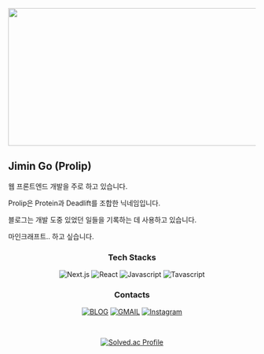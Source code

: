 <div align="center">
  <img src="https://github.com/user-attachments/assets/54ecdc32-a01d-436e-bc43-5fbba7ea42d4" width="650" height="280">
</div>

## Jimin Go (Prolip)
  
웹 프론트엔드 개발을 주로 하고 있습니다.

Prolip은 Protein과 Deadlift를 조합한 닉네임입니다.

블로그는 개발 도중 있었던 일들을 기록하는 데 사용하고 있습니다.

마인크래프트.. 하고 싶습니다.

<div align="center">
  
  ### Tech Stacks
  ![Next.js](https://img.shields.io/badge/Next.js-000000?style=for-the-badge&logo=Next.js&logoColor=white)
  ![React](https://img.shields.io/badge/react-61DAFB?style=for-the-badge&logo=React&logoColor=black)
  ![Javascript](https://img.shields.io/badge/javascript-F7DF1E?style=for-the-badge&logo=Javascript&logoColor=black)
  ![Tavascript](https://img.shields.io/badge/Typescript-3178C6?style=for-the-badge&logo=Typescript&logoColor=white)

  ### Contacts
  [![BLOG](https://img.shields.io/badge/Tech%20Blog-FFFFFF?style=for-the-badge&logo=Barmenia&logoColor=black)](https://www.gojimin.com)
  [![GMAIL](https://img.shields.io/badge/Gmail-D14836?style=for-the-badge&logo=gmail&logoColor=white)](mailto:gojimin3095@gmail.com)
  [![Instagram](https://img.shields.io/badge/Instagram-E4405F?style=for-the-badge&logo=instagram&logoColor=white)](https://www.instagram.com/im_jnin/)

  </br>
  
  [![Solved.ac Profile](http://mazassumnida.wtf/api/v2/generate_badge?boj=prolip)](https://solved.ac/prolip/) 
</div>
